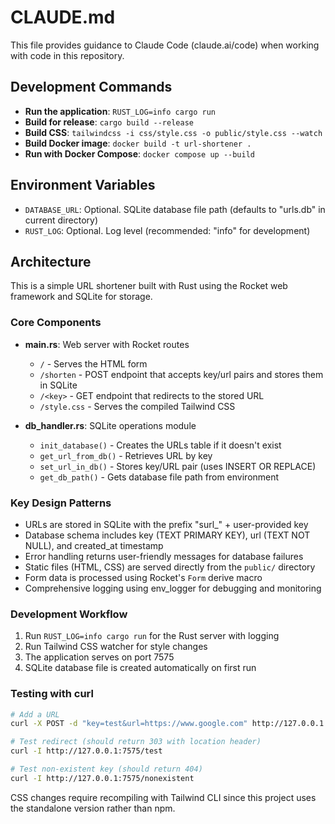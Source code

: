 # CLAUDE.md

This file provides guidance to Claude Code (claude.ai/code) when working with code in this repository.

## Development Commands

- **Run the application**: `RUST_LOG=info cargo run`
- **Build for release**: `cargo build --release`
- **Build CSS**: `tailwindcss -i css/style.css -o public/style.css --watch`
- **Build Docker image**: `docker build -t url-shortener .`
- **Run with Docker Compose**: `docker compose up --build`

## Environment Variables

- `DATABASE_URL`: Optional. SQLite database file path (defaults to "urls.db" in current directory)
- `RUST_LOG`: Optional. Log level (recommended: "info" for development)

## Architecture

This is a simple URL shortener built with Rust using the Rocket web framework and SQLite for storage.

### Core Components

- **main.rs**: Web server with Rocket routes
  - `/` - Serves the HTML form
  - `/shorten` - POST endpoint that accepts key/url pairs and stores them in SQLite
  - `/<key>` - GET endpoint that redirects to the stored URL
  - `/style.css` - Serves the compiled Tailwind CSS

- **db_handler.rs**: SQLite operations module
  - `init_database()` - Creates the URLs table if it doesn't exist
  - `get_url_from_db()` - Retrieves URL by key
  - `set_url_in_db()` - Stores key/URL pair (uses INSERT OR REPLACE)
  - `get_db_path()` - Gets database file path from environment

### Key Design Patterns

- URLs are stored in SQLite with the prefix "surl_" + user-provided key
- Database schema includes key (TEXT PRIMARY KEY), url (TEXT NOT NULL), and created_at timestamp
- Error handling returns user-friendly messages for database failures
- Static files (HTML, CSS) are served directly from the `public/` directory
- Form data is processed using Rocket's `Form` derive macro
- Comprehensive logging using env_logger for debugging and monitoring

### Development Workflow

1. Run `RUST_LOG=info cargo run` for the Rust server with logging
2. Run Tailwind CSS watcher for style changes
3. The application serves on port 7575
4. SQLite database file is created automatically on first run

### Testing with curl

```bash
# Add a URL
curl -X POST -d "key=test&url=https://www.google.com" http://127.0.0.1:7575/shorten

# Test redirect (should return 303 with location header)
curl -I http://127.0.0.1:7575/test

# Test non-existent key (should return 404)
curl -I http://127.0.0.1:7575/nonexistent
```

CSS changes require recompiling with Tailwind CLI since this project uses the standalone version rather than npm.